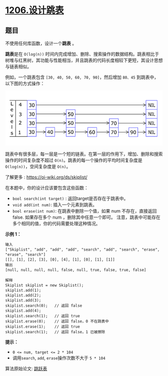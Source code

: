 # [1206.设计跳表](https://leetcode.cn/problems/design-skiplist/description/)


## 题目

不使用任何库函数，设计一个**跳表** 。

**跳表**是在 `O(log(n))` 时间内完成增加、删除、搜索操作的数据结构。跳表相比于树堆与红黑树，其功能与性能相当，并且跳表的代码长度相较下更短，其设计思想与链表相似。

例如，一个跳表包含 `[30, 40, 50, 60, 70, 90]`，然后增加 `80、45` 到跳表中，以下图的方式操作：

![case1](../../../resources/leetcode/leetcode1206/1.gif)

跳表中有很多层，每一层是一个短的链表。在第一层的作用下，增加、删除和搜索操作的时间复杂度不超过 `O(n)`。跳表的每一个操作的平均时间复杂度是 `O(log(n))`，空间复杂度是 `O(n)`。

了解更多 : https://oi-wiki.org/ds/skiplist/

在本题中，你的设计应该要包含这些函数：

- `bool search(int target)` : 返回target是否存在于跳表中。
- `void add(int num)`: 插入一个元素到跳表。
- `bool erase(int num)`: 在跳表中删除一个值，如果 num 不存在，直接返回false. 如果存在多个 num ，删除其中任意一个即可。
注意，跳表中可能存在多个相同的值，你的代码需要处理这种情况。

**示例 1：**


    输入
    ["Skiplist", "add", "add", "add", "search", "add", "search", "erase", "erase", "search"]
    [[], [1], [2], [3], [0], [4], [1], [0], [1], [1]]
    输出
    [null, null, null, null, false, null, true, false, true, false]

    解释
    Skiplist skiplist = new Skiplist();
    skiplist.add(1);
    skiplist.add(2);
    skiplist.add(3);
    skiplist.search(0);   // 返回 false
    skiplist.add(4);
    skiplist.search(1);   // 返回 true
    skiplist.erase(0);    // 返回 false，0 不在跳表中
    skiplist.erase(1);    // 返回 true
    skiplist.search(1);   // 返回 false，1 已被擦除

**提示：**

- `0 <= num, target <= 2 * 104`
- 调用`search`, `add`,  `erase`操作次数不大于 `5 * 104`

算法原始论文: [跳跃表](https://15721.courses.cs.cmu.edu/spring2018/papers/08-oltpindexes1/pugh-skiplists-cacm1990.pdf)
